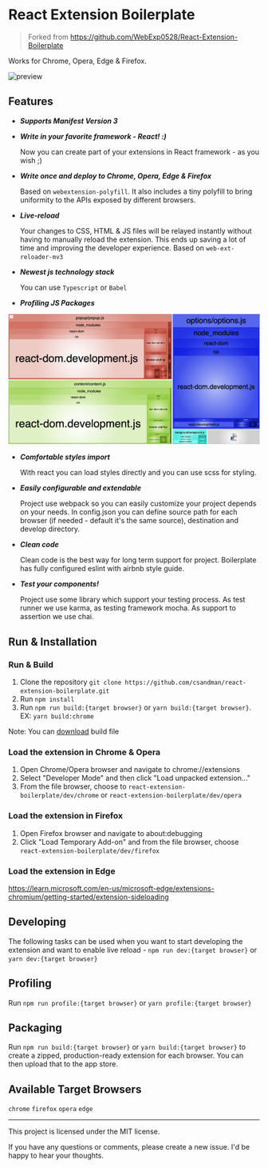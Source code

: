 # React Extension Boilerplate

> Forked from https://github.com/WebExp0528/React-Extension-Boilerplate

Works for Chrome, Opera, Edge & Firefox.

![preview](preview/Sep-21-2020%2015-15-55.gif)

## Features

- **_Supports Manifest Version 3_**
- **_Write in your favorite framework - React! :)_**

  Now you can create part of your extensions in React framework - as you wish ;)

- **_Write once and deploy to Chrome, Opera, Edge & Firefox_**

  Based on `webextension-polyfill`. It also includes a tiny polyfill to bring uniformity to the APIs exposed by different browsers.

- **_Live-reload_**

  Your changes to CSS, HTML & JS files will be relayed instantly without having
  to manually reload the extension. This ends up saving a lot of time and
  improving the developer experience. Based on `web-ext-reloader-mv3`

- **_Newest js technology stack_**

  You can use `Typescript` or `Babel`

- **_Profiling JS Packages_**

![Profile](preview/profile-chrome.png)

- **_Comfortable styles import_**

  With react you can load styles directly and you can use scss for styling.

- **_Easily configurable and extendable_**

  Project use webpack so you can easily customize your project depends on your needs.
  In config.json you can define source path for each browser
  (if needed - default it's the same source), destination and develop directory.

- **_Clean code_**

  Clean code is the best way for long term support for project. Boilerplate has
  fully configured eslint with airbnb style guide.

- **_Test your components!_**

  Project use some library which support your testing process.
  As test runner we use karma, as testing framework mocha.
  As support to assertion we use chai.

## Run & Installation

### Run & Build

1. Clone the repository `git clone https://github.com/csandman/react-extension-boilerplate.git`
2. Run `npm install`
3. Run `npm run build:{target browser}` or `yarn build:{target browser}`. EX: `yarn build:chrome`

Note: You can [download](https://github.com/csandman/react-extension-boilerplate/releases/latest) build file

### Load the extension in Chrome & Opera

1.  Open Chrome/Opera browser and navigate to chrome://extensions
2.  Select "Developer Mode" and then click "Load unpacked extension..."
3.  From the file browser, choose to `react-extension-boilerplate/dev/chrome`
    or `react-extension-boilerplate/dev/opera`

### Load the extension in Firefox

1. Open Firefox browser and navigate to about:debugging
2. Click "Load Temporary Add-on" and from the file browser, choose `react-extension-boilerplate/dev/firefox`

### Load the extension in Edge

https://learn.microsoft.com/en-us/microsoft-edge/extensions-chromium/getting-started/extension-sideloading

## Developing

The following tasks can be used when you want to start developing the extension
and want to enable live reload -
`npm run dev:{target browser}` or `yarn dev:{target browser}`

## Profiling

Run `npm run profile:{target browser}` or `yarn profile:{target browser}`

## Packaging

Run `npm run build:{target browser}` or `yarn build:{target browser}` to create a zipped,
production-ready extension for each browser.
You can then upload that to the app store.

## Available Target Browsers

`chrome` `firefox` `opera` `edge`

---

This project is licensed under the MIT license.

If you have any questions or comments, please create a new issue.
I'd be happy to hear your thoughts.
